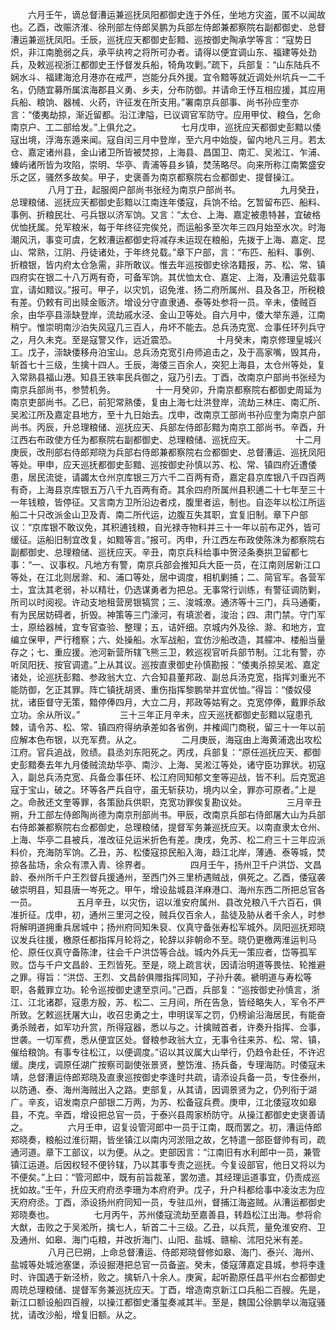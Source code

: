 <!-- { "loadSidebar": true } -->
　　六月壬午，谪总督漕运兼巡抚凤阳都御史连于外任，坐地方灾盗，匿不以闻故也。乙酉，改赈济淮、徐刑部左侍郎吴鹏为兵部左侍郎兼都察院右副都御史、总督漕运兼巡抚凤阳。壬辰，巡抚应天都御史彭黯、巡按御史陶承学等言：“寇势日炽，非江南脆弱之兵，承平纨袴之将所可办者。请得以便宜调山东、福建等处劲兵，及敕巡视浙江都御史王忬督发兵船，犄角攻剿。”疏下，兵部复：“山东陆兵不娴水斗、福建海沧月港亦在戒严，岂能分兵外援。宜令黯等就近调处州坑兵一二千名，仍随宜募所属滨海郡县义勇、乡夫，分布防御。并请命王忬互相应援，其应用兵船、粮饷、器械、火药，许征发在所支用。”署南京兵部事、尚书孙应奎亦言：“倭夷劫掠，渐近留都。沿江津隘，已议调官军防守。应用甲仗、粮刍，乞命南京户、工二部给发。”上俱允之。
　　
　　七月戊申，巡抚应天都御史彭黯以倭寇出境，浮海东遁来闻。寇自闰三月中登岸，至六月中始旋，留内地凡三月。若太仓、嘉定诸州县，金山诸卫所皆被焚掠，上海县、昌国卫、南汇、吴淞江、乍浦、螓屿诸所皆为攻陷，崇明、华亭、青浦等县乡镇，焚荡略尽。向来所称江南繁盛安乐之区，骚然多故矣。甲子，史褒善为南京都察院右佥都御史、提督操江。
　　
　　八月丁丑，起服阕户部尚书张经为南京户部尚书。
　　
　　九月癸丑，总理粮储、巡抚应天都御史彭黯以江南连年倭寇，兵饷不给。乞暂留布匹、船料、事例、折粮民壮、弓兵银以济军饷。又言：“太仓、上海、嘉定被患特甚，宜破格优恤抚属。兑军粮米，每于年终征完俟兑，而运船多至次年三四月始至水次。时海潮风汛，事变可虞，乞敕漕运都御史将减存未运现在粮船，先拨于上海、嘉定、昆山、常熟，江阴、丹徒诸处，于年终兑载。”章下户部，言：“布匹、船料、事例、折粮银，皆内府太仓急需，非所敢议。惟去年巡按御史徐洛籍报，苏、松、常、镇四府实在银二十八万两有奇，可备军饷。其优恤太仓、嘉定、上海，及漕运兑载事宜，请如黯议。”报可。甲子，以灾饥，诏免淮、扬二府所属州、县及各卫，所税粮有差。仍敕有司出赎金贩济。增设分守直隶通、泰等处参将一员。辛未，倭贼百余，由华亭县漴缺登岸，流劫戚水泾、金山卫等处。自六月中，倭大举东遁，江南稍宁。惟崇明南沙泊失风寇几三百人，舟坏不能去。总兵汤克宽、佥事任环列兵守之，月久未克。至是寇警又作，远近震恐。
　　
　　十月癸未，南京修理皇城兴工。戊子，漴缺倭移舟泊宝山。总兵汤克宽引舟师追击之，及于高家嘴，毁其舟，斩首七十三级，生擒十四人。壬辰，海倭三百余人，突犯上海县，太仓州等处，复入常熟县福山港。知县王铁率民兵御之，寇乃引去。丁酉，改南京户部尚书张经为南京兵部尚书，参赞机务。
　　
　　十一月癸卯，升南京都察院右都御史周延为南京吏部尚书。乙巳，前犯常熟倭，复由上海七灶洪登岸，流劫三林庄、南汇所、吴淞江所及嘉定县地方，至十九日始去。戊申，改南京工部尚书孙应奎为南京户部尚书。丙辰，升总理粮储、巡抚应天、兵部左侍郎彭黯为南京工部尚书。辛酉，升江西右布政使方任为都察院右副都御史、总理粮储、巡抚应天。
　　
　　十二月庚辰，改刑部右侍郎郑晓为兵部右侍郎兼都察院右佥都御史、总督漕运、巡抚凤阳等处。甲申，应天巡抚都御史彭黯、巡按御史孙慎以苏、松、常、镇四府近遭倭患，居民流徙，请蠲太仓州京库银三万六千二百两有奇，嘉定县京库银八千四百两有奇，上海县京库银五万八千九百两有奇。其余四府所属州县积逋二十七年至三十一年钱粮，皆停征。又言南方卫所沿边者戍，腹里者运，制也。自迩年以松江所运船二十只改派金山卫及青、南二所代运，边腹互失其职，宜复旧制。章下户部议：“京库银不敢议免，其积逋钱粮，自光禄寺物料并三十一年以前布疋外，皆可缓征。运船旧制宜改复，如黯等言。”报可。丙申，升江西左布政使陈洙为都察院右副都御史、总理粮储、巡抚应天。辛丑，南京兵科给事中贺泾条奏拱卫留都七事：“一、议事权。凡地方有警，南京兵部会推知兵大臣一员，在江南则居新江口等处，在江北则居滁、和、浦口等处，居中调度，相机剿捕；二、简官军。各营军士，宜汰其老弱，补以精壮，仍选谋勇者为把总。无事常行训练，有警征调防剿，所司以时阅视。许动支地租营房银犒赏；三、浚城潦。通济等十三门，兵马通衢，有为民居妨碍者，折毁。神策等三门濠河，有填淤者，浚治；四、肃门禁。守门军士，原给器械，宜专官查验、整理；五，诘奸细。京城内外及徐、滁、和地方，宜编立保甲，严行稽察；六、处操船。水军战船，宜仿沙船改造，其艨冲、楼船当量存之；七、重应援。池河新营所辖飞熊三卫，敕巡视官听兵部节制。江北有警，亦听凤阳抚、按官调遣。”上从其议。巡按直隶御史孙慎勘报：“倭夷杀掠吴淞、嘉定诸处，论巡抚彭黯、参政翁大立、六合知县董邦政、副总兵汤克宽，指挥刘重光不能防御，乞正其罪。阵亡镇抚胡贤、重伤指挥黎鹏举并宜优恤。”得旨：“倭奴侵扰，诸臣督守无策，黯停俸四月，大立二月，邦政等姑宥之。克宽停俸，戴罪杀敌立功。余从所议。”
　　
　　三十三年正月辛未，应天巡抚都御史彭黯以寇患孔棘，请令苏、松、常、镇四府得纳承差如各省例，并榷阊门商税，留三十一年以前应解本色布银，以充军费。从之。
　　
　　二月庚辰，海寇由上海黄浦逸出攻松江府。官兵追战，败绩。县丞刘东阳死之。丙戌，兵部复：“原任巡抚应天、都御史彭黯奏去年九月倭贼流劫华亭、南沙、上海、吴淞江等处，诸守臣功罪状。初寇入，副总兵汤克宽、兵备佥事任环、松江府同知郁文奎等迎战，皆不利。后克宽追寇于宝山，破之。环等各严兵自守，虽无斩获功，境内以全，罪亦可原者。”上是之。命赦还文奎等罪，各策励兵供职，克宽功罪俟复勘议处。
　　
　　三月辛丑朔，升工部左侍郎陶尚德为南京刑部尚书。甲辰，改南京兵部右侍郎屠大山为兵部右侍郎兼都察院右佥都御史，总理粮储，提督军务兼巡抚应天。以南直隶太仓州、上海、华亭二县被兵，准改征兑运米折色有差。庚戌，免苏、松二府三十三年应派料价，充海防军饷。乙丑，苏、松倭寇掠民船入海，趋江北岸，薄通、泰等城，焚掠各盐场，余众有漂入青、徐界者。
　　
　　四月壬午，扬州卫千户洪岱、文昌龄、泰州所千户王烈督兵援通州，至西门外三里桥遇贼战，俱死之。乙酉，倭寇袭破崇明县，知县唐一岑死之。甲午，增设盐城县洋麻港口、海州东西二所把总官各一员。
　　
　　五月辛丑，以灾伤，诏以淮安府属州、县改兑粮八千六百石，俱准折征。戊申，初，通州三里河之役，贼兵仅百余人，盐徒及胁从者千余人，时参将解明道拥重兵居城中；扬州府同知朱裒、仪真守备张寿松军城外。凤阳巡抚郑晓议发兵往援，檄原任都指挥月轮将之，轮辞以非朝命不至。晓仍更檄两淮运判马伦、原任仪真守备陈津，往会千户洪岱等合战。城内外兵无一策应者，岱等孤军败。岱与千户文昌龄、王烈皆死。至是，晓上疏言状，因请治明道等畏怯、轮推避之罪。得旨：“洪岱、王烈、文昌龄俱赠指挥同知，子孙升袭。褫明道与寿松等职，各戴罪立功。轮令巡按御史逮至京问。”己酉，兵部复：“巡按御史孙慎言，浙江、江北诸郡，寇患方殷，苏、松二、三月间，所在告急，皆经略失人，军令不严所致。乞敕巡抚屠大山，收召忠勇之士，申明误军之罚，仍榜谕沿海居民，有能奋勇杀贼者，如军功升赏，所得寇器，悉以与之。计擒贼首者，许奏升指挥、佥事，世袭。一切军费，悉从便宜区处。督粮参政翁大立，无事令往来苏、松、常、镇，催给粮饷。有事专往松江，以便调度。”诏以其议属大山举行，仍趋令赴任，不许迟缓。庚戌，调原任湖广按察司副使张景贤，整饬淮、扬兵备，专理海防。时倭寇未靖，总督漕运侍郎郑晓及直隶巡按御史李逢时共疏，请添设兵备一员，专住泰州，以防通、泰、海州海贼出入之路。吏部复，从其请，因调景贤为之，仍列衔于湖广。辛亥，诏发南京户部银二万两，为苏、松备寇兵费。庚申，江北倭寇攻如皋县，不克。辛酉，增设把总官一员，于泰兴县周家桥防守。从操江都御史史褒善请之。
　　
　　六月壬申，诏复设管河郎中一员于江南，既而罢之。初，漕运侍郎郑晓奏，粮船过淮衍期，皆坐镇江以南内河淤阻之故，乞特遣一部臣督帅有司，疏通河道。章下工部议，以为便。从之。吏部因言：“江南旧有水利郎中一员，兼管镇江运道。后因权轻不便钤辖，乃以其事专责之巡抚。今复设部官，他日又将以为不便矣。”上曰：“管河郎中，既有前旨裁革，罢勿遣。其经理运道事宜，仍责成巡抚如故。”壬午，升应天府府丞李珊为本府府尹。戊子，升户科都给事中凌汝志为应天府府丞。丁酉，添设扬州府同知一员，专驻瓜州，督捕江海盗贼。从漕运都御史郑晓奏也。
　　
　　七月丙午，苏州倭寇流劫至嘉善县，转趋松江出海。参将俞大猷，击败之于吴淞所，擒七人，斩首二十三级。乙丑，以兵荒，量免淮安府、卫及通州、如皋、海门屯粮，并改折海门、山阳、盐城、赣榆、沭阳兑米有差。
　　
　　八月己巳朔，上命总督漕运、侍郎郑晓督修如皋、海门、泰兴、海州、盐城等处城池塞堡，添设掘港把总官一员备盗。癸未，倭寇薄嘉定县城，参将李逢时、许国遇于新泾桥，败之。擒斩八十余人。庚寅，起听勘原任昌平州右佥都御史周珫总理粮储、提督军务兼巡抚应天。丁酉，增造南京新江口兵船二百艘。先是，新江口额设船四百艘，以操江都御史潘玺奏减其半。至是，魏国公徐鹏举以海寇骚扰，请改沙船，增复旧额。从之。
　　

